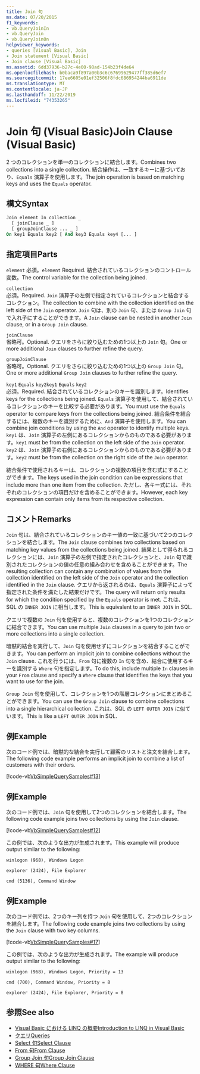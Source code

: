```yaml
---
title: Join 句
ms.date: 07/20/2015
f1_keywords:
- vb.QueryJoinIn
- vb.QueryJoin
- vb.QueryJoinOn
helpviewer_keywords:
- queries [Visual Basic], Join
- Join statement [Visual Basic]
- Join clause [Visual Basic]
ms.assetid: 6dd37936-b27c-4e00-98ad-154b23f4de64
ms.openlocfilehash: b0baca9f897a00b3c6c67699629477ff385d6ef7
ms.sourcegitcommit: 17ee6605e01ef32506f8fdc686954244ba6911de
ms.translationtype: MT
ms.contentlocale: ja-JP
ms.lasthandoff: 11/22/2019
ms.locfileid: "74353265"
---
```

# <a name="join-clause-visual-basic"></a><span data-ttu-id="1a534-102">Join 句 (Visual Basic)</span><span class="sxs-lookup"><span data-stu-id="1a534-102">Join Clause (Visual Basic)</span></span>

<span data-ttu-id="1a534-103">2 つのコレクションを単一のコレクションに結合します。</span><span class="sxs-lookup"><span data-stu-id="1a534-103">Combines two collections into a single collection.</span></span> <span data-ttu-id="1a534-104">結合操作は、一致するキーに基づいており、`Equals` 演算子を使用します。</span><span class="sxs-lookup"><span data-stu-id="1a534-104">The join operation is based on matching keys and uses the `Equals` operator.</span></span>

## <a name="syntax"></a><span data-ttu-id="1a534-105">構文</span><span class="sxs-lookup"><span data-stu-id="1a534-105">Syntax</span></span>

```vb
Join element In collection _
  [ joinClause _ ]
  [ groupJoinClause ... _ ]
On key1 Equals key2 [ And key3 Equals key4 [... ]
```

## <a name="parts"></a><span data-ttu-id="1a534-106">指定項目</span><span class="sxs-lookup"><span data-stu-id="1a534-106">Parts</span></span>

<span data-ttu-id="1a534-107">`element` 必須。</span><span class="sxs-lookup"><span data-stu-id="1a534-107">`element` Required.</span></span> <span data-ttu-id="1a534-108">結合されているコレクションのコントロール変数。</span><span class="sxs-lookup"><span data-stu-id="1a534-108">The control variable for the collection being joined.</span></span>

`collection`  
<span data-ttu-id="1a534-109">必須。</span><span class="sxs-lookup"><span data-stu-id="1a534-109">Required.</span></span> <span data-ttu-id="1a534-110">`Join` 演算子の左側で指定されているコレクションと結合するコレクション。</span><span class="sxs-lookup"><span data-stu-id="1a534-110">The collection to combine with the collection identified on the left side of the `Join` operator.</span></span> <span data-ttu-id="1a534-111">`Join` 句は、別の `Join` 句、または `Group Join` 句で入れ子にすることができます。</span><span class="sxs-lookup"><span data-stu-id="1a534-111">A `Join` clause can be nested in another `Join` clause, or in a `Group Join` clause.</span></span>

`joinClause`  
<span data-ttu-id="1a534-112">省略可。</span><span class="sxs-lookup"><span data-stu-id="1a534-112">Optional.</span></span> <span data-ttu-id="1a534-113">クエリをさらに絞り込むための1つ以上の `Join` 句。</span><span class="sxs-lookup"><span data-stu-id="1a534-113">One or more additional `Join` clauses to further refine the query.</span></span>

`groupJoinClause`  
<span data-ttu-id="1a534-114">省略可。</span><span class="sxs-lookup"><span data-stu-id="1a534-114">Optional.</span></span> <span data-ttu-id="1a534-115">クエリをさらに絞り込むための1つ以上の `Group Join` 句。</span><span class="sxs-lookup"><span data-stu-id="1a534-115">One or more additional `Group Join` clauses to further refine the query.</span></span>

<span data-ttu-id="1a534-116">`key1` `Equals` `key2`</span><span class="sxs-lookup"><span data-stu-id="1a534-116">`key1` `Equals` `key2`</span></span>  
<span data-ttu-id="1a534-117">必須。</span><span class="sxs-lookup"><span data-stu-id="1a534-117">Required.</span></span> <span data-ttu-id="1a534-118">結合されているコレクションのキーを識別します。</span><span class="sxs-lookup"><span data-stu-id="1a534-118">Identifies keys for the collections being joined.</span></span> <span data-ttu-id="1a534-119">`Equals` 演算子を使用して、結合されているコレクションのキーを比較する必要があります。</span><span class="sxs-lookup"><span data-stu-id="1a534-119">You must use the `Equals` operator to compare keys from the collections being joined.</span></span> <span data-ttu-id="1a534-120">結合条件を結合するには、複数のキーを識別するために、`And` 演算子を使用します。</span><span class="sxs-lookup"><span data-stu-id="1a534-120">You can combine join conditions by using the `And` operator to identify multiple keys.</span></span> <span data-ttu-id="1a534-121">`key1` は、`Join` 演算子の左側にあるコレクションからのものである必要があります。</span><span class="sxs-lookup"><span data-stu-id="1a534-121">`key1` must be from the collection on the left side of the `Join` operator.</span></span> <span data-ttu-id="1a534-122">`key2` は、`Join` 演算子の右側にあるコレクションからのものである必要があります。</span><span class="sxs-lookup"><span data-stu-id="1a534-122">`key2` must be from the collection on the right side of the `Join` operator.</span></span>

<span data-ttu-id="1a534-123">結合条件で使用されるキーは、コレクションの複数の項目を含む式にすることができます。</span><span class="sxs-lookup"><span data-stu-id="1a534-123">The keys used in the join condition can be expressions that include more than one item from the collection.</span></span> <span data-ttu-id="1a534-124">ただし、各キー式には、それぞれのコレクションの項目だけを含めることができます。</span><span class="sxs-lookup"><span data-stu-id="1a534-124">However, each key expression can contain only items from its respective collection.</span></span>

## <a name="remarks"></a><span data-ttu-id="1a534-125">コメント</span><span class="sxs-lookup"><span data-stu-id="1a534-125">Remarks</span></span>

<span data-ttu-id="1a534-126">`Join` 句は、結合されているコレクションのキー値の一致に基づいて2つのコレクションを結合します。</span><span class="sxs-lookup"><span data-stu-id="1a534-126">The `Join` clause combines two collections based on matching key values from the collections being joined.</span></span> <span data-ttu-id="1a534-127">結果として得られるコレクションには、`Join` 演算子の左側で指定されたコレクションと、`Join` 句で識別されたコレクションの値の任意の組み合わせを含めることができます。</span><span class="sxs-lookup"><span data-stu-id="1a534-127">The resulting collection can contain any combination of values from the collection identified on the left side of the `Join` operator and the collection identified in the `Join` clause.</span></span> <span data-ttu-id="1a534-128">クエリから返されるのは、`Equals` 演算子によって指定された条件を満たした結果だけです。</span><span class="sxs-lookup"><span data-stu-id="1a534-128">The query will return only results for which the condition specified by the `Equals` operator is met.</span></span> <span data-ttu-id="1a534-129">これは、SQL の `INNER JOIN` に相当します。</span><span class="sxs-lookup"><span data-stu-id="1a534-129">This is equivalent to an `INNER JOIN` in SQL.</span></span>

<span data-ttu-id="1a534-130">クエリで複数の `Join` 句を使用すると、複数のコレクションを1つのコレクションに結合できます。</span><span class="sxs-lookup"><span data-stu-id="1a534-130">You can use multiple `Join` clauses in a query to join two or more collections into a single collection.</span></span>

<span data-ttu-id="1a534-131">暗黙的結合を実行して、`Join` 句を使用せずにコレクションを結合することができます。</span><span class="sxs-lookup"><span data-stu-id="1a534-131">You can perform an implicit join to combine collections without the `Join` clause.</span></span> <span data-ttu-id="1a534-132">これを行うには、`From` 句に複数の `In` 句を含め、結合に使用するキーを識別する `Where` 句を指定します。</span><span class="sxs-lookup"><span data-stu-id="1a534-132">To do this, include multiple `In` clauses in your `From` clause and specify a `Where` clause that identifies the keys that you want to use for the join.</span></span>

<span data-ttu-id="1a534-133">`Group Join` 句を使用して、コレクションを1つの階層コレクションにまとめることができます。</span><span class="sxs-lookup"><span data-stu-id="1a534-133">You can use the `Group Join` clause to combine collections into a single hierarchical collection.</span></span> <span data-ttu-id="1a534-134">これは、SQL の `LEFT OUTER JOIN` に似ています。</span><span class="sxs-lookup"><span data-stu-id="1a534-134">This is like a `LEFT OUTER JOIN` in SQL.</span></span>

## <a name="example"></a><span data-ttu-id="1a534-135">例</span><span class="sxs-lookup"><span data-stu-id="1a534-135">Example</span></span>

<span data-ttu-id="1a534-136">次のコード例では、暗黙的な結合を実行して顧客のリストと注文を結合します。</span><span class="sxs-lookup"><span data-stu-id="1a534-136">The following code example performs an implicit join to combine a list of customers with their orders.</span></span>

[!code-vb[VbSimpleQuerySamples#13](~/samples/snippets/visualbasic/VS_Snippets_VBCSharp/VbSimpleQuerySamples/VB/QuerySamples1.vb#13)]

## <a name="example"></a><span data-ttu-id="1a534-137">例</span><span class="sxs-lookup"><span data-stu-id="1a534-137">Example</span></span>

<span data-ttu-id="1a534-138">次のコード例では、`Join` 句を使用して2つのコレクションを結合します。</span><span class="sxs-lookup"><span data-stu-id="1a534-138">The following code example joins two collections by using the `Join` clause.</span></span>

[!code-vb[VbSimpleQuerySamples#12](~/samples/snippets/visualbasic/VS_Snippets_VBCSharp/VbSimpleQuerySamples/VB/QuerySamples2.vb#12)]

<span data-ttu-id="1a534-139">この例では、次のような出力が生成されます。</span><span class="sxs-lookup"><span data-stu-id="1a534-139">This example will produce output similar to the following:</span></span>

`winlogon (968), Windows Logon`

`explorer (2424), File Explorer`

`cmd (5136), Command Window`

## <a name="example"></a><span data-ttu-id="1a534-140">例</span><span class="sxs-lookup"><span data-stu-id="1a534-140">Example</span></span>

<span data-ttu-id="1a534-141">次のコード例では、2つのキー列を持つ `Join` 句を使用して、2つのコレクションを結合します。</span><span class="sxs-lookup"><span data-stu-id="1a534-141">The following code example joins two collections by using the `Join` clause with two key columns.</span></span>

[!code-vb[VbSimpleQuerySamples#17](~/samples/snippets/visualbasic/VS_Snippets_VBCSharp/VbSimpleQuerySamples/VB/QuerySamples3.vb#17)]

<span data-ttu-id="1a534-142">この例では、次のような出力が生成されます。</span><span class="sxs-lookup"><span data-stu-id="1a534-142">The example will produce output similar to the following:</span></span>

`winlogon (968), Windows Logon, Priority = 13`

`cmd (700), Command Window, Priority = 8`

`explorer (2424), File Explorer, Priority = 8`

## <a name="see-also"></a><span data-ttu-id="1a534-143">参照</span><span class="sxs-lookup"><span data-stu-id="1a534-143">See also</span></span>

- [<span data-ttu-id="1a534-144">Visual Basic における LINQ の概要</span><span class="sxs-lookup"><span data-stu-id="1a534-144">Introduction to LINQ in Visual Basic</span></span>](../../../visual-basic/programming-guide/language-features/linq/introduction-to-linq.md)
- [<span data-ttu-id="1a534-145">クエリ</span><span class="sxs-lookup"><span data-stu-id="1a534-145">Queries</span></span>](../../../visual-basic/language-reference/queries/index.md)
- [<span data-ttu-id="1a534-146">Select 句</span><span class="sxs-lookup"><span data-stu-id="1a534-146">Select Clause</span></span>](../../../visual-basic/language-reference/queries/select-clause.md)
- [<span data-ttu-id="1a534-147">From 句</span><span class="sxs-lookup"><span data-stu-id="1a534-147">From Clause</span></span>](../../../visual-basic/language-reference/queries/from-clause.md)
- [<span data-ttu-id="1a534-148">Group Join 句</span><span class="sxs-lookup"><span data-stu-id="1a534-148">Group Join Clause</span></span>](../../../visual-basic/language-reference/queries/group-join-clause.md)
- [<span data-ttu-id="1a534-149">WHERE 句</span><span class="sxs-lookup"><span data-stu-id="1a534-149">Where Clause</span></span>](../../../visual-basic/language-reference/queries/where-clause.md)
